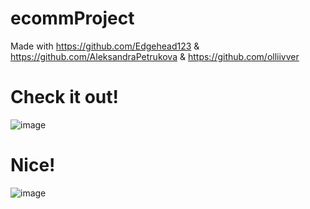 # ecommProject
Made with https://github.com/Edgehead123 & https://github.com/AleksandraPetrukova & https://github.com/olliivver
# Check it out!
![image](https://user-images.githubusercontent.com/95140821/213596940-18c75bdd-f755-41b6-a60e-2589ccd5ad89.png)
# Nice!
![image](https://user-images.githubusercontent.com/95140821/213597002-107f37e4-f7b5-4689-8ab2-b6f6f332f8de.png)

